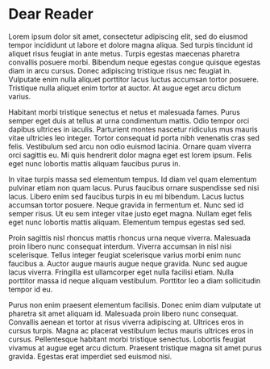 # Dear Reader

Lorem ipsum dolor sit amet, consectetur adipiscing elit, sed do eiusmod tempor incididunt ut labore et dolore magna aliqua. Sed turpis tincidunt id aliquet risus feugiat in ante metus. Turpis egestas maecenas pharetra convallis posuere morbi. Bibendum neque egestas congue quisque egestas diam in arcu cursus. Donec adipiscing tristique risus nec feugiat in. Vulputate enim nulla aliquet porttitor lacus luctus accumsan tortor posuere. Tristique nulla aliquet enim tortor at auctor. At augue eget arcu dictum varius.

Habitant morbi tristique senectus et netus et malesuada fames. Purus semper eget duis at tellus at urna condimentum mattis. Odio tempor orci dapibus ultrices in iaculis. Parturient montes nascetur ridiculus mus mauris vitae ultricies leo integer. Tortor consequat id porta nibh venenatis cras sed felis. Vestibulum sed arcu non odio euismod lacinia. Ornare quam viverra orci sagittis eu. Mi quis hendrerit dolor magna eget est lorem ipsum. Felis eget nunc lobortis mattis aliquam faucibus purus in.

In vitae turpis massa sed elementum tempus. Id diam vel quam elementum pulvinar etiam non quam lacus. Purus faucibus ornare suspendisse sed nisi lacus. Libero enim sed faucibus turpis in eu mi bibendum. Lacus luctus accumsan tortor posuere. Neque gravida in fermentum et. Nunc sed id semper risus. Ut eu sem integer vitae justo eget magna. Nullam eget felis eget nunc lobortis mattis aliquam. Elementum tempus egestas sed sed.

Proin sagittis nisl rhoncus mattis rhoncus urna neque viverra. Malesuada proin libero nunc consequat interdum. Viverra accumsan in nisl nisi scelerisque. Tellus integer feugiat scelerisque varius morbi enim nunc faucibus a. Auctor augue mauris augue neque gravida. Nunc sed augue lacus viverra. Fringilla est ullamcorper eget nulla facilisi etiam. Nulla porttitor massa id neque aliquam vestibulum. Porttitor leo a diam sollicitudin tempor id eu.

Purus non enim praesent elementum facilisis. Donec enim diam vulputate ut pharetra sit amet aliquam id. Malesuada proin libero nunc consequat. Convallis aenean et tortor at risus viverra adipiscing at. Ultrices eros in cursus turpis. Magna ac placerat vestibulum lectus mauris ultrices eros in cursus. Pellentesque habitant morbi tristique senectus. Lobortis feugiat vivamus at augue eget arcu dictum. Praesent tristique magna sit amet purus gravida. Egestas erat imperdiet sed euismod nisi.

